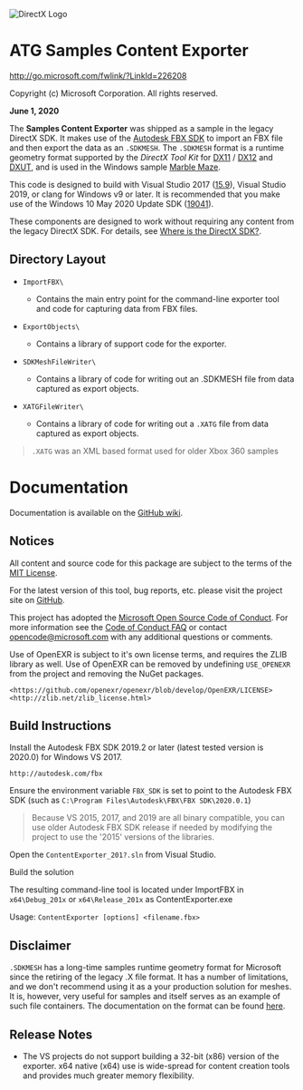 ![DirectX Logo](https://github.com/walbourn/contentexporter/wiki/Dx_logo.GIF)

# ATG  Samples Content Exporter

http://go.microsoft.com/fwlink/?LinkId=226208

Copyright (c) Microsoft Corporation. All rights reserved.

**June 1, 2020**

The **Samples Content Exporter** was shipped as a sample in the legacy DirectX SDK. It makes use of the [Autodesk FBX SDK](http://autodesk.com/fbx) to import an FBX file and then export the data as an ``.SDKMESH``. The ``.SDKMESH`` format is a runtime geometry format supported by the _DirectX Tool Kit_ for [DX11](http://go.microsoft.com/fwlink/?LinkId=248929) / [DX12](http://go.microsoft.com/fwlink/?LinkID=615561) and [DXUT](http://go.microsoft.com/fwlink/?LinkId=320437), and is used in the Windows sample [Marble Maze](https://docs.microsoft.com/en-us/samples/microsoft/windows-appsample-marble-maze/directx-marble-maze-game-sample/).

This code is designed to build with Visual Studio 2017 ([15.9](https://walbourn.github.io/vs-2017-15-9-update/)), Visual Studio 2019, or clang for Windows v9 or later. It is recommended that you make use of the Windows 10 May 2020 Update SDK ([19041](https://walbourn.github.io/windows-10-may-2020-update-sdk/)).

These components are designed to work without requiring any content from the legacy DirectX SDK. For details, see [Where is the DirectX SDK?](https://aka.ms/dxsdk).

## Directory Layout

* ``ImportFBX\``
    + Contains the main entry point for the command-line exporter tool and code for capturing data from FBX files.

* ``ExportObjects\``
    + Contains a library of support code for the exporter.

* ``SDKMeshFileWriter\``
    + Contains a library of code for writing out an .SDKMESH file from data captured as export objects.

* ``XATGFileWriter\``
    + Contains a library of code for writing out a ``.XATG`` file from data captured as export objects.

> ``.XATG`` was an XML based format used for older Xbox 360 samples

# Documentation

Documentation is available on the [GitHub wiki](https://github.com/walbourn/contentexporter/wiki).

## Notices

All content and source code for this package are subject to the terms of the [MIT License](http://opensource.org/licenses/MIT).

For the latest version of this tool, bug reports, etc. please visit the project site on [GitHub](https://github.com/walbourn/contentexporter/).

This project has adopted the [Microsoft Open Source Code of Conduct](https://opensource.microsoft.com/codeofconduct/). For more information see the [Code of Conduct FAQ](https://opensource.microsoft.com/codeofconduct/faq/) or contact [opencode@microsoft.com](mailto:opencode@microsoft.com) with any additional questions or comments.

Use of OpenEXR is subject to it's own license terms, and requires the ZLIB library as well. Use of OpenEXR can be removed by undefining ``USE_OPENEXR`` from the  project and removing the NuGet packages.

    <https://github.com/openexr/openexr/blob/develop/OpenEXR/LICENSE>
    <http://zlib.net/zlib_license.html>

## Build Instructions

Install the Autodesk FBX SDK 2019.2 or later (latest tested version is 2020.0) for Windows VS 2017.

    http://autodesk.com/fbx

Ensure the environment variable ``FBX_SDK`` is set to point to the Autodesk FBX SDK (such as ``C:\Program Files\Autodesk\FBX\FBX SDK\2020.0.1``)

> Because VS 2015, 2017, and 2019 are all binary compatible, you can use older Autodesk FBX SDK release if needed by modifying the project to use the '2015' versions of the libraries.

Open the ``ContentExporter_201?.sln`` from Visual Studio.

Build the solution

The resulting command-line tool is located under ImportFBX in ``x64\Debug_201x`` or ``x64\Release_201x`` as ContentExporter.exe

Usage: ``ContentExporter [options] <filename.fbx>``

## Disclaimer

``.SDKMESH`` has a long-time samples runtime geometry format for Microsoft since the retiring of the
legacy .X file format. It has a number of limitations, and we don't recommend using it as a your
production solution for meshes. It is, however, very useful for samples and itself serves as an
example of such file containers. The documentation on the format can be found [here](https://github.com/walbourn/contentexporter/wiki/SDKMESH).

## Release Notes

* The VS projects do not support building a 32-bit (x86) version of the exporter. x64 native (x64) use is wide-spread for content creation tools and provides much greater memory flexibility.
